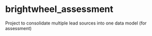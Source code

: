 # brightwheel_assessment
Project to consolidate multiple lead sources into one data model (for assessment)
